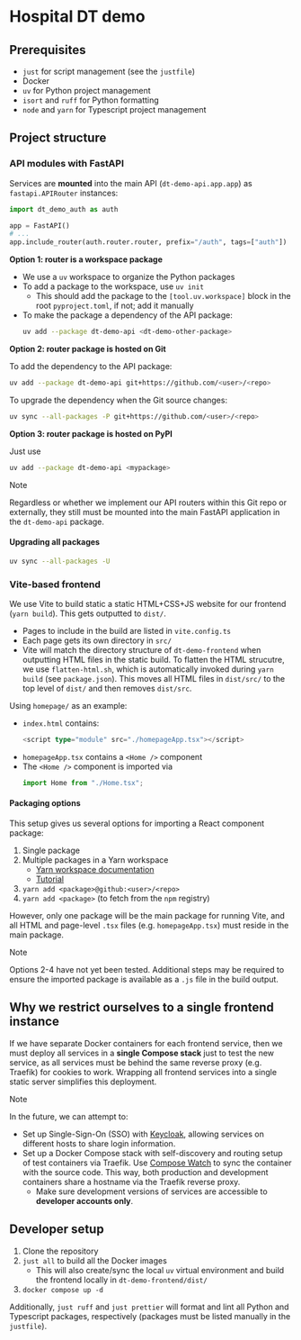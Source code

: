 # Hospital DT demo

## Prerequisites

- `just` for script management (see the `justfile`)
- Docker
- `uv` for Python project management
- `isort` and `ruff` for Python formatting
- `node` and `yarn` for Typescript project management

## Project structure

### API modules with FastAPI

Services are **mounted** into the main API (`dt-demo-api.app.app`) as `fastapi.APIRouter` instances:
```py
import dt_demo_auth as auth

app = FastAPI()
# ...
app.include_router(auth.router.router, prefix="/auth", tags=["auth"])
```
**Option 1: router is a workspace package**

- We use a `uv` workspace to organize the Python packages
- To add a package to the workspace, use `uv init`
    - This should add the package to the `[tool.uv.workspace]` block in the root `pyproject.toml`, if not; add it manually
- To make the package a dependency of the API package:
  ```bash
  uv add --package dt-demo-api <dt-demo-other-package>
  ```

**Option 2: router package is hosted on Git**

To add the dependency to the API package:
```bash
uv add --package dt-demo-api git+https://github.com/<user>/<repo>
```

To upgrade the dependency when the Git source changes:
```bash
uv sync --all-packages -P git+https://github.com/<user>/<repo>
```

**Option 3: router package is hosted on PyPI**

Just use
```bash
uv add --package dt-demo-api <mypackage>
```

> [!NOTE]
> Regardless or whether we implement our API routers within this Git repo or externally, they still must be mounted into the main FastAPI application in the `dt-demo-api` package.

#### Upgrading all packages
```bash
uv sync --all-packages -U
```

### Vite-based frontend

We use Vite to build static a static HTML+CSS+JS website for our frontend (`yarn build`).  This gets outputted to `dist/`.

- Pages to include in the build are listed in `vite.config.ts`
- Each page gets its own directory in `src/`
- Vite will match the directory structure of `dt-demo-frontend` when outputting HTML files in the static build. To flatten the HTML strucutre, we use `flatten-html.sh`, which is automatically invoked during `yarn build` (see `package.json`).  This moves all HTML files in `dist/src/` to the top level of `dist/` and then removes `dist/src`.

Using `homepage/` as an example:

- `index.html` contains:
  ```ts
  <script type="module" src="./homepageApp.tsx"></script>
  ```
- `homepageApp.tsx` contains a `<Home />` component
- The `<Home />` component is imported via
  ```ts
  import Home from "./Home.tsx";
  ```

#### Packaging options
This setup gives us several options for importing a React component package:

1. Single package
2. Multiple packages in a Yarn workspace
   -  [Yarn workspace documentation](https://yarnpkg.com/features/workspaces)
   -  [Tutorial](https://earthly.dev/blog/yarn-vite-monorepo/)
3. `yarn add <package>@github:<user>/<repo>`
4. `yarn add <package>` (to fetch from the `npm` registry)

However, only one package will be the main package for running Vite, and all HTML and page-level `.tsx` files (e.g. `homepageApp.tsx`) must reside in the main package.

> [!NOTE]
> Options 2-4 have not yet been tested.  Additional steps may be required to ensure the imported package is available as a `.js` file in the build output.

## Why we restrict ourselves to a single frontend instance

If we have separate Docker containers for each frontend service, then we must deploy all services in a **single Compose stack** just to test the new service, as all services must be behind the same reverse proxy (e.g. Traefik) for cookies to work.  Wrapping all frontend services into a single static server simplifies this deployment.

> [!NOTE]
> In the future, we can attempt to:
> - Set up Single-Sign-On (SSO) with [Keycloak](https://www.keycloak.org/), allowing services on different hosts to share login information.
> - Set up a Docker Compose stack with self-discovery and routing setup of test containers via Traefik.  Use [Compose Watch](https://docs.docker.com/compose/how-tos/file-watch/) to sync the container with the source code.  This way, both production and development containers share a hostname via the Traefik reverse proxy.
>     - Make sure development versions of services are accessible to **developer accounts only**.

## Developer setup

1. Clone the repository
2. `just all` to build all the Docker images
   - This will also create/sync the local `uv` virtual environment and build the frontend locally in `dt-demo-frontend/dist/`
3. `docker compose up -d`

Additionally, `just ruff` and `just prettier` will format and lint all Python and Typescript packages, respectively (packages must be listed manually in the `justfile`).
